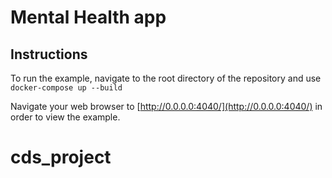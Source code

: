 # Mental Health app
## Instructions
To run the example, navigate to the root directory of the repository and use
<code>docker-compose up --build</code>

Navigate your web browser to [http://0.0.0.0:4040/](http://0.0.0.0:4040/) in order to view the example.
# cds_project
